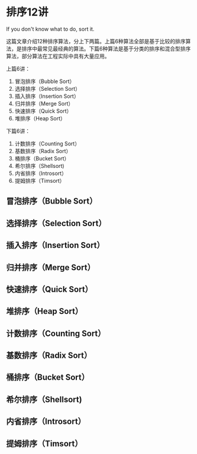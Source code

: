 # 排序12讲
If you don't know what to do, sort it.

这篇文章介绍12种排序算法，分上下两篇。上篇6种算法全部是基于比较的排序算法，是排序中最常见最经典的算法。下篇6种算法是基于分类的排序和混合型排序算法，部分算法在工程实际中具有大量应用。    


上篇6讲：
1. 冒泡排序（Bubble Sort）
1. 选择排序（Selection Sort）
1. 插入排序（Insertion Sort）
1. 归并排序（Merge Sort）
1. 快速排序（Quick Sort）
1. 堆排序（Heap Sort）

下篇6讲：
1. 计数排序（Counting Sort）
1. 基数排序（Radix Sort）
1. 桶排序（Bucket Sort）
1. 希尔排序（Shellsort)
1. 内省排序（Introsort）
1. 提姆排序（Timsort）

## 冒泡排序（Bubble Sort）
## 选择排序（Selection Sort）
## 插入排序（Insertion Sort）
## 归并排序（Merge Sort）
## 快速排序（Quick Sort）
## 堆排序（Heap Sort）


## 计数排序（Counting Sort）
## 基数排序（Radix Sort）
## 桶排序（Bucket Sort）
## 希尔排序（Shellsort)
## 内省排序（Introsort）
## 提姆排序（Timsort）